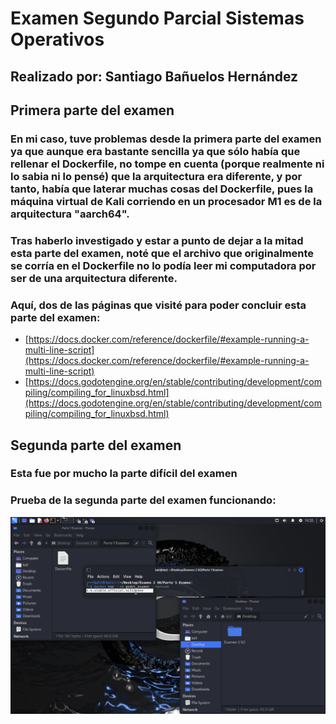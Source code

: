 # Examen Segundo Parcial Sistemas Operativos
## Realizado por: Santiago Bañuelos Hernández

## Primera parte del examen 

### En mi caso, tuve problemas desde la primera parte del examen ya que aunque era bastante sencilla ya que sólo había que rellenar el Dockerfile, no tompe en cuenta (porque realmente ni lo sabia ni lo pensé) que la arquitectura era diferente, y por tanto, había que laterar muchas cosas del Dockerfile, pues la máquina virtual de Kali corriendo en un procesador M1 es de la arquitectura "aarch64".
### Tras haberlo investigado y estar a punto de dejar a la mitad esta parte del examen, noté que el archivo que originalmente se corría en el Dockerfile no lo podía leer mi computadora por ser de una arquitectura diferente.

### Aquí, dos de las páginas que visité para poder concluir esta parte del examen:
- [https://docs.docker.com/reference/dockerfile/#example-running-a-multi-line-script](https://docs.docker.com/reference/dockerfile/#example-running-a-multi-line-script)
- [https://docs.godotengine.org/en/stable/contributing/development/compiling/compiling_for_linuxbsd.html](https://docs.godotengine.org/en/stable/contributing/development/compiling/compiling_for_linuxbsd.html)

## Segunda parte del examen 

### Esta fue por mucho la parte difícil del examen 



### Prueba de la segunda parte del examen funcionando:

![Parte1](imagit/P1EX.png)
